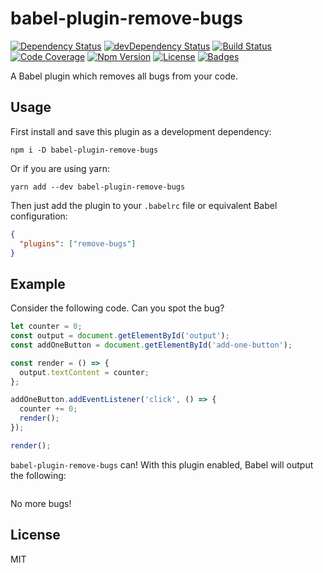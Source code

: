 # babel-plugin-remove-bugs

[![Dependency Status](https://img.shields.io/david/knpwrs/babel-plugin-remove-bugs.svg)](https://david-dm.org/knpwrs/babel-plugin-remove-bugs)
[![devDependency Status](https://img.shields.io/david/dev/knpwrs/babel-plugin-remove-bugs.svg)](https://david-dm.org/knpwrs/babel-plugin-remove-bugs#info=devDependencies)
[![Build Status](https://img.shields.io/travis/knpwrs/babel-plugin-remove-bugs.svg)](https://travis-ci.org/knpwrs/babel-plugin-remove-bugs)
[![Code Coverage](https://img.shields.io/coveralls/knpwrs/babel-plugin-remove-bugs.svg)](https://coveralls.io/github/knpwrs/babel-plugin-remove-bugs)
[![Npm Version](https://img.shields.io/npm/v/babel-plugin-remove-bugs.svg)](https://www.npmjs.com/package/babel-plugin-remove-bugs)
[![License](https://img.shields.io/badge/license-MIT-blue.svg)](https://opensource.org/licenses/MIT)
[![Badges](https://img.shields.io/badge/badges-7-orange.svg)](http://shields.io/)

A Babel plugin which removes all bugs from your code.

## Usage

First install and save this plugin as a development dependency:

```
npm i -D babel-plugin-remove-bugs
```

Or if you are using yarn:

```
yarn add --dev babel-plugin-remove-bugs
```

Then just add the plugin to your `.babelrc` file or equivalent Babel
configuration:

```json
{
  "plugins": ["remove-bugs"]
}
```

## Example

Consider the following code. Can you spot the bug?

```js
let counter = 0;
const output = document.getElementById('output');
const addOneButton = document.getElementById('add-one-button');

const render = () => {
  output.textContent = counter;
};

addOneButton.addEventListener('click', () => {
  counter += 0;
  render();
});

render();
```

`babel-plugin-remove-bugs` can! With this plugin enabled, Babel will output the
following:

```js
```

No more bugs!

## License

MIT
